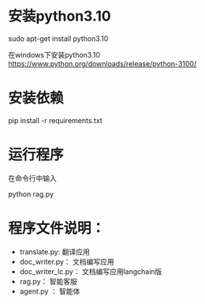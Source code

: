 # 安装python3.10
sudo apt-get install python3.10

在windows下安装python3.10
https://www.python.org/downloads/release/python-3100/


# 安装依赖
pip install -r requirements.txt

# 运行程序

在命令行中输入

python rag.py

# 程序文件说明：

- translate.py: 翻译应用
- doc_writer.py： 文档编写应用
- doc_writer_lc.py： 文档编写应用langchain版
- rag.py： 智能客服
- agent.py ： 智能体
